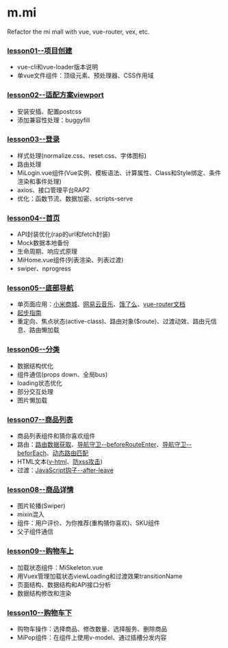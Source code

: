 # m.mi
Refactor the mi mall with vue, vue-router, vex, etc.

### [lesson01--项目创建](https://github.com/tonyfree/m.mi/tree/lesson01)
+ vue-cli和vue-loader版本说明
+ 单vue文件组件：顶级元素、预处理器、CSS作用域

### [lesson02--适配方案viewport](https://github.com/tonyfree/m.mi/tree/lesson02)
+ 安装安插、配置postcss
+ 添加兼容性处理：buggyfill

### [lesson03--登录](https://github.com/tonyfree/m.mi/tree/lesson03)
+ 样式处理(normalize.css、reset.css、字体图标)
+ 路由处理
+ MiLogin.vue组件(Vue实例、模板语法、计算属性、Class和Style绑定、条件渲染和事件处理)
+ axios、接口管理平台RAP2
+ 优化：函数节流、数据加密、scripts-serve

### [lesson04--首页](https://github.com/tonyfree/m.mi/tree/lesson04)
+ API封装优化(rap的url和fetch封装)
+ Mock数据本地备份
+ 生命周期、响应式原理
+ MiHome.vue组件(列表渲染、列表过渡)
+ swiper、nprogress

### [lesson05--底部导航](https://github.com/tonyfree/m.mi/tree/lesson05)
+ 单页面应用：[小米商城](https://m.mi.com/)、[网易云音乐](https://music.163.com/)、[饿了么](https://www.ele.me)、[vue-router文档](https://router.vuejs.org/zh/)
+ [起步指南](https://router.vuejs.org/zh/guide/#html)
+ 重定向、焦点状态(active-class)、路由对象($route)、过渡动效、路由元信息、路由懒加载

### [lesson06--分类](https://github.com/tonyfree/m.mi/tree/lesson06)
+ 数据结构优化
+ 组件通信(props down、全局bus)
+ loading状态优化
+ 部分交互处理
+ 图片懒加载

### [lesson07--商品列表](https://github.com/tonyfree/m.mi/tree/lesson07)
+ 商品列表组件和猜你喜欢组件
+ 路由：[路由数据获取](https://router.vuejs.org/zh/guide/advanced/data-fetching.html)、[导航守卫--beforeRouteEnter](https://router.vuejs.org/zh/guide/advanced/navigation-guards.html)、[导航守卫--beforEach](https://router.vuejs.org/zh/guide/advanced/navigation-guards.html)、[动态路由匹配](https://router.vuejs.org/zh/guide/essentials/dynamic-matching.html)
+ HTML文本([v-html](https://cn.vuejs.org/v2/guide/syntax.html#%E5%8E%9F%E5%A7%8B-HTML)、[防xss攻击](https://github.com/cure53/DOMPurify))
+ 过渡：[JavaScript钩子--after-leave](https://cn.vuejs.org/v2/guide/transitions.html#JavaScript-%E9%92%A9%E5%AD%90)

### [lesson08--商品详情](https://github.com/tonyfree/m.mi/tree/lesson08)
+ 图片轮播(Swiper)
+ mixin混入
+ 组件：用户评价、为你推荐(重构猜你喜欢)、SKU组件
+ 父子组件通信

### [lesson09--购物车上](https://github.com/tonyfree/m.mi/tree/lesson09)
+ 加载状态组件：MiSkeleton.vue
+ 用Vuex管理加载状态viewLoading和过渡效果transitionName
+ 页面结构、数据结构和API接口分析
+ 数据结构修改和渲染

### [lesson10--购物车下](https://github.com/tonyfree/m.mi/tree/lesson10)
+ 购物车操作：选择商品、修改数量、选择服务、删除商品
+ MiPop组件：在组件上使用v-model、通过插槽分发内容
